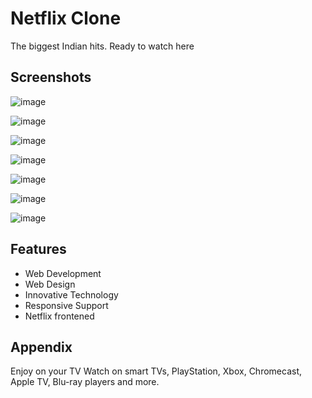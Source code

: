 # Netflix Clone
The biggest Indian hits. Ready to watch here


## Screenshots

![image](https://github.com/Jatinsingal/NetflixClone/assets/139496024/9787d340-cc73-4e02-bd87-4a83aeb4f151)

![image](https://github.com/Jatinsingal/NetflixClone/assets/139496024/0fe69235-b57b-4c4d-b075-41e32041e55d)

![image](https://github.com/Jatinsingal/NetflixClone/assets/139496024/775f7305-dbf7-48dd-b34a-22f460e53013)

![image](https://github.com/Jatinsingal/NetflixClone/assets/139496024/7ad8da83-8f1d-45dc-a195-c9ae0d43d843)

![image](https://github.com/Jatinsingal/NetflixClone/assets/139496024/2b11f0d1-567f-48ce-9ab8-15b15d2e9fcf)

![image](https://github.com/Jatinsingal/NetflixClone/assets/139496024/0188ac56-3c82-41e5-8f4c-045791ce9f3f)

![image](https://github.com/Jatinsingal/NetflixClone/assets/139496024/bd48a48b-fbc4-4231-a439-e17f0b994348)





## Features

- Web Development
- Web Design
- Innovative Technology
- Responsive Support
- Netflix frontened

## Appendix
Enjoy on your TV
Watch on smart TVs, PlayStation, Xbox, Chromecast, Apple TV, Blu-ray players and more.


